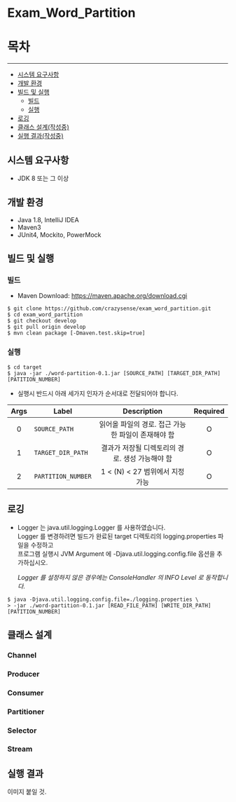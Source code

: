Exam_Word_Partition
===

# 목차
---
* [시스템 요구사항](#시스템-요구사항)  
* [개발 환경](#개발-환경)  
* [빌드 및 실행](#빌드-및-실행)  
    * [빌드](#빌드)  
    * [실행](#실행)  
* [로깅](#로깅)  
* [클래스 설계(작성중)](#클래스-설계)  
* [실행 결과(작성중)](#실행-결과)  

## 시스템 요구사항
* JDK 8 또는 그 이상

## 개발 환경
* Java 1.8, IntelliJ IDEA
* Maven3
* JUnit4, Mockito, PowerMock

## 빌드 및 실행
### 빌드
* Maven Download: https://maven.apache.org/download.cgi
```console
$ git clone https://github.com/crazysense/exam_word_partition.git
$ cd exam_word_partition
$ git checkout develop
$ git pull origin develop
$ mvn clean package [-Dmaven.test.skip=true]
```

### 실행
```console
$ cd target
$ java -jar ./word-partition-0.1.jar [SOURCE_PATH] [TARGET_DIR_PATH] [PATITION_NUMBER]
```

* 실행시 반드시 아래 세가지 인자가 순서대로 전달되어야 합니다.  

Args|Label|Description|Required
:---:|---|:---:|:---:
0|`SOURCE_PATH`|읽어올 파일의 경로. 접근 가능한 파일이 존재해야 함|O
1|`TARGET_DIR_PATH`|결과가 저장될 디렉토리의 경로. 생성 가능해야 함|O
2|`PARTITION_NUMBER`|1 < (N) < 27 범위에서 지정 가능|O

## 로깅
* Logger 는 java.util.logging.Logger 를 사용하였습니다.  
Logger 를 변경하려면 빌드가 완료된 target 디렉토리의 logging.properties 파일을 수정하고  
프로그램 실행시 JVM Argument 에 -Djava.util.logging.config.file 옵션을 추가하십시오.  
  
  *Logger 를 설정하지 않은 경우에는 ConsoleHandler 의 INFO Level 로 동작합니다.*
```console
$ java -Djava.util.logging.config.file=./logging.properties \
> -jar ./word-partition-0.1.jar [READ_FILE_PATH] [WRITE_DIR_PATH] [PATITION_NUMBER]
```

## 클래스 설계
### Channel
### Producer
### Consumer
### Partitioner
### Selector
### Stream

## 실행 결과
이미지 붙일 것.
